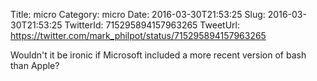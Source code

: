 Title: micro
Category: micro
Date: 2016-03-30T21:53:25
Slug: 2016-03-30T21:53:25
TwitterId: 715295894157963265
TweetUrl: https://twitter.com/mark_philpot/status/715295894157963265

Wouldn't it be ironic if Microsoft included a more recent version of bash than Apple?